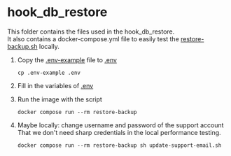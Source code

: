 # hook_db_restore

This folder contains the files used in the hook_db_restore.\
It also contains a docker-compose.yml file to easily test the [restore-backup.sh](restore-backup.sh) locally.

1. Copy the [.env-example](.env-example) file to [.env](.env)

    ```shell
    cp .env-example .env
    ```

2. Fill in the variables of [.env](.env)

3. Run the image with the script

    ```shell
    docker compose run --rm restore-backup
    ```
4. Maybe locally: change username and password of the support account
   That we don't need sharp credentials in the local performance testing.

    ```shell
    docker compose run --rm restore-backup sh update-support-email.sh
    ```

